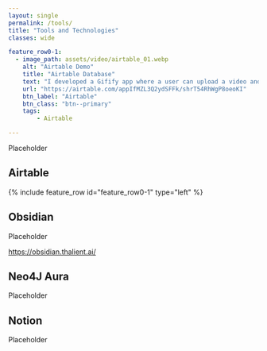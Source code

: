 ```yaml
---
layout: single
permalink: /tools/
title: "Tools and Technologies"
classes: wide

feature_row0-1:
  - image_path: assets/video/airtable_01.webp
    alt: "Airtable Demo"
    title: "Airtable Database"
    text: "I developed a Gifify app where a user can upload a video and get it processed into a gif. This is a Flask app deployed to AWS EC2 instance. The user login data is saved into DynamoDB, while the users' uploaded videos and resulting gifs are stored on S3 buckets. The video processing is implemented through a Lambda function (deployed via Docker to ECS)."
    url: "https://airtable.com/appIfMZL3Q2ydSFFk/shrT54RhWgP8oeoKI"
    btn_label: "Airtable"
    btn_class: "btn--primary"
    tags:
        - Airtable

---
```


Placeholder

## Airtable

{% include feature_row id="feature_row0-1" type="left" %}
<a name="Airtable Database"></a>

## Obsidian

Placeholder

https://obsidian.thalient.ai/

## Neo4J Aura

Placeholder

## Notion

Placeholder